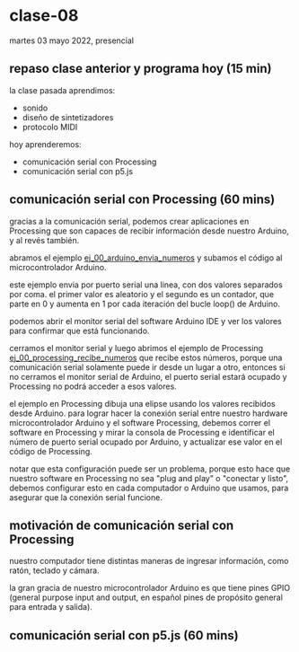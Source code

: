 # clase-08

martes 03 mayo 2022, presencial

## repaso clase anterior y programa hoy (15 min)

la clase pasada aprendimos:

* sonido
* diseño de sintetizadores
* protocolo MIDI

hoy aprenderemos:

* comunicación serial con Processing
* comunicación serial con p5.js

## comunicación serial con Processing (60 mins)

gracias a la comunicación serial, podemos crear aplicaciones en Processing que son capaces de recibir información desde nuestro Arduino, y al revés también.

abramos el ejemplo [ej_00_arduino_envia_numeros](./ej_00_arduino_envia_numeros/) y subamos el código al microcontrolador Arduino.

este ejemplo envia por puerto serial una linea, con dos valores separados por coma. el primer valor es aleatorio y el segundo es un contador, que parte en 0 y aumenta en 1 por cada iteración del bucle loop() de Arduino.

podemos abrir el monitor serial del software Arduino IDE y ver los valores para confirmar que está funcionando.

cerramos el monitor serial y luego abrimos el ejemplo de Processing [ej_00_processing_recibe_numeros](./ej_00_processing_recibe_numeros/) que recibe estos números, porque una comunicación serial solamente puede ir desde un lugar a otro, entonces si no cerramos el monitor serial de Arduino, el puerto serial estará ocupado y Processing no podrá acceder a esos valores.

el ejemplo en Processing dibuja una elipse usando los valores recibidos desde Arduino. para lograr hacer la conexión serial entre nuestro hardware microcontrolador Arduino y el software Processing, debemos correr el software en Processing y mirar la consola de Processing e identificar el número de puerto serial ocupado por Arduino, y actualizar ese valor en el código de Processing.

notar que esta configuración puede ser un problema, porque esto hace que nuestro software en Processing no sea "plug and play" o "conectar y listo", debemos configurar esto en cada computador o Arduino que usamos, para asegurar que la conexión serial funcione.

## motivación de comunicación serial con Processing

nuestro computador tiene distintas maneras de ingresar información, como ratón, teclado y cámara.

la gran gracia de nuestro microcontrolador Arduino es que tiene pines GPIO (general purpose input and output, en español pines de propósito general para entrada y salida).



## comunicación serial con p5.js (60 mins)